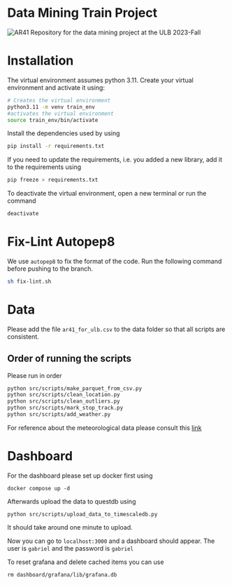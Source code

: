 # Data Mining Train Project

![AR41](https://upload.wikimedia.org/wikipedia/commons/c/c9/Foto_van_de_MW41_%282%29.png)
Repository for the data mining project at the ULB 2023-Fall

# Installation
The virtual environment assumes python 3.11. Create your virtual environment and activate it using:

```sh
# Creates the virtual environment
python3.11 -m venv train_env 
#activates the virtual environment
source train_env/bin/activate 
```
Install the dependencies used by using 

```sh
pip install -r requirements.txt
```

If you need to update the requirements, i.e. you added a new library, add it to the requirements using 
```sh
pip freeze > requirements.txt
```

To deactivate the virtual environment, open a new terminal or run the command 
```sh
deactivate
```
# Fix-Lint Autopep8
We use `autopep8` to fix the format of the code. Run the following command before pushing to the branch.
```sh
sh fix-lint.sh
```

# Data
Please add the file `ar41_for_ulb.csv` to the data folder so that all scripts are consistent.

## Order of running the scripts
Please run in order 
```sh
python src/scripts/make_parquet_from_csv.py
python src/scripts/clean_location.py
python src/scripts/clean_outliers.py
python src/scripts/mark_stop_track.py 
python src/scripts/add_weather.py
```

For reference about the meteorological data please consult this [link](https://dev.meteostat.net/formats.html#meteorological-parameters)

# Dashboard

For the dashboard please set up docker first using 
```
docker compose up -d
```

Afterwards upload the data to questdb using 
```
python src/scripts/upload_data_to_timescaledb.py 
```
It should take around one minute to upload. 

Now you can go to `localhost:3000` and a dashboard should appear.
The user is `gabriel` and the password is `gabriel`

To reset grafana and delete cached items you can use 
```
rm dashboard/grafana/lib/grafana.db
```